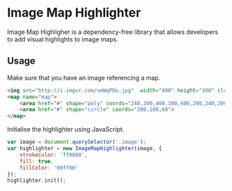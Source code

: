 Image Map Highlighter
=====================

Image Map Highligher is a dependency-free library that allows developers to add visual highlights to image maps.

Usage
-----

Make sure that you have an image referencing a map.

```html
<img src="http://i.imgur.com/vmWqPDo.jpg"  width="400" height="300" class="image" usemap="#map">
<map name="map">
    <area href="#" shape="poly" coords="240,300,400,300,400,200,240,200">
    <area href="#" shape="circle" coords="200,100,60">
</map>

```

Initialise the highlighter using JavaScript.

```javascript
var image = document.querySelector('.image');
var highlighter = new ImageMapHighlighter(image, {
    strokeColor: 'ff0000',
    fill: true,
    fillColor: '00ff00'
});
highlighter.init();
```
